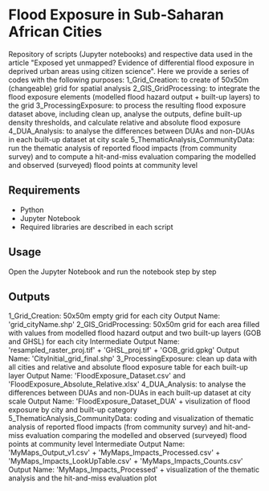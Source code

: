 # Flood Exposure in Sub-Saharan African Cities

Repository of scripts (Jupyter notebooks) and respective data used in the article "Exposed yet unmapped? Evidence of differential flood exposure in deprived urban areas using citizen science". 
Here we provide a series of codes with the following purposes:
1_Grid_Creation: to create of 50x50m (changeable) grid for spatial analysis
2_GIS_GridProcessing: to integrate the flood exposure elements (modelled flood hazard output + built-up layers) to the grid
3_ProcessingExposure: to process the resulting flood exposure dataset above, including clean up, analyse the outputs, define built-up density thresholds, and calculate relative and absolute flood exposure
4_DUA_Analysis: to analyse the differences between DUAs and non-DUAs in each built-up dataset at city scale 
5_ThematicAnalysis_CommunityData: run the thematic analysis of reported flood impacts (from community survey) and to compute a hit-and-miss evaluation comparing the modelled and observed (surveyed) flood points at community level
   
## Requirements
- Python
- Jupyter Notebook
- Required libraries are described in each script

## Usage
Open the Jupyter Notebook and run the notebook step by step

## Outputs
1_Grid_Creation: 50x50m empty grid for each city
Output Name: 'grid_cityName.shp'
2_GIS_GridProcessing: 50x50m grid for each area filled with values from modelled flood hazard output and two built-up layers (GOB and GHSL) for each city
Intermediate Output Name: 'resampled_raster_proj.tif' + 'GHSL_proj.tif' + 'GOB_grid.gpkg'
Output Name: 'CityInitial_grid_final.shp' 
3_ProcessingExposure: clean up data with all cities and relative and absolute flood exposure table for each built-up layer
Output Name: 'FloodExposure_Dataset.csv' and 'FloodExposure_Absolute_Relative.xlsx'
4_DUA_Analysis: to analyse the differences between DUAs and non-DUAs in each built-up dataset at city scale 
Output Name: 'FloodExposure_Dataset_DUA' + visulization of flood exposure by city and built-up category
5_ThematicAnalysis_CommunityData: coding and visualization of thematic analysis of reported flood impacts (from community survey) and hit-and-miss evaluation comparing the modelled and observed (surveyed) flood points at community level
Intermediate Output Name: 'MyMaps_Output_v1.csv' + 'MyMaps_Impacts_Processed.csv' + 'MyMaps_Impacts_LookUpTable.csv' + 'MyMaps_Impacts_Counts.csv' 
Output Name: 'MyMaps_Impacts_Processed' + visualization of the thematic analysis and the hit-and-miss evaluation plot
